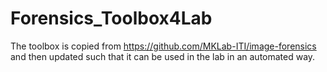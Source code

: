 # Forensics_Toolbox4Lab

The toolbox is copied from https://github.com/MKLab-ITI/image-forensics and then updated such that it can be used in the lab in an automated way.
